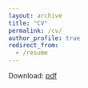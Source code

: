 ```yaml
---
layout: archive
title: "CV"
permalink: /cv/
author_profile: true
redirect_from:
  - /resume
---
```

Download: [pdf](https://risteskasimona.github.io/CV/CV-Simona-Risteska.pdf)
